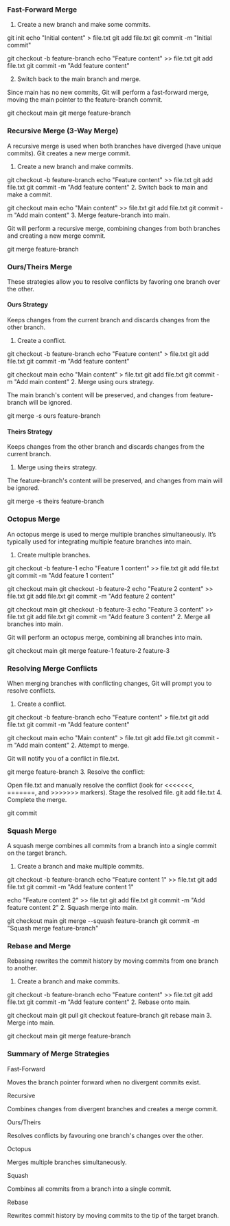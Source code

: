 ### Fast-Forward Merge
1. Create a new branch and make some commits.

git init
echo "Initial content" > file.txt
git add file.txt
git commit -m "Initial commit"
 
git checkout -b feature-branch
echo "Feature content" >> file.txt
git add file.txt
git commit -m "Add feature content"


2. Switch back to the main branch and merge.

Since main has no new commits, Git will perform a fast-forward merge, moving the main pointer to the feature-branch commit.

git checkout main
git merge feature-branch


### Recursive Merge (3-Way Merge)
A recursive merge is used when both branches have diverged (have unique commits). Git creates a new merge commit.

1. Create a new branch and make commits.

git checkout -b feature-branch
echo "Feature content" >> file.txt
git add file.txt
git commit -m "Add feature content"
2. Switch back to main and make a commit.

git checkout main
echo "Main content" >> file.txt
git add file.txt
git commit -m "Add main content"
3. Merge feature-branch into main.

Git will perform a recursive merge, combining changes from both branches and creating a new merge commit.

git merge feature-branch

### Ours/Theirs Merge
These strategies allow you to resolve conflicts by favoring one branch over the other.

#### Ours Strategy
Keeps changes from the current branch and discards changes from the other branch.

1. Create a conflict.

git checkout -b feature-branch
echo "Feature content" > file.txt
git add file.txt
git commit -m "Add feature content"
 
git checkout main
echo "Main content" > file.txt
git add file.txt
git commit -m "Add main content"
2. Merge using ours strategy.

The main branch's content will be preserved, and changes from feature-branch will be ignored.

git merge -s ours feature-branch

#### Theirs Strategy
Keeps changes from the other branch and discards changes from the current branch.

1. Merge using theirs strategy.

The feature-branch's content will be preserved, and changes from main will be ignored.

git merge -s theirs feature-branch

### Octopus Merge
An octopus merge is used to merge multiple branches simultaneously. It’s typically used for integrating multiple feature branches into main.

1. Create multiple branches.

git checkout -b feature-1
echo "Feature 1 content" >> file.txt
git add file.txt
git commit -m "Add feature 1 content"
 
git checkout main
git checkout -b feature-2
echo "Feature 2 content" >> file.txt
git add file.txt
git commit -m "Add feature 2 content"
 
git checkout main
git checkout -b feature-3
echo "Feature 3 content" >> file.txt
git add file.txt
git commit -m "Add feature 3 content"
2. Merge all branches into main.

Git will perform an octopus merge, combining all branches into main.

git checkout main
git merge feature-1 feature-2 feature-3

### Resolving Merge Conflicts
When merging branches with conflicting changes, Git will prompt you to resolve conflicts.

1. Create a conflict.

git checkout -b feature-branch
echo "Feature content" > file.txt
git add file.txt
git commit -m "Add feature content"
 
git checkout main
echo "Main content" > file.txt
git add file.txt
git commit -m "Add main content"
2. Attempt to merge.

Git will notify you of a conflict in file.txt.

git merge feature-branch
3. Resolve the conflict:

Open file.txt and manually resolve the conflict (look for <<<<<<<, =======, and >>>>>>> markers).
Stage the resolved file.
git add file.txt
4. Complete the merge.

git commit

### Squash Merge
A squash merge combines all commits from a branch into a single commit on the target branch.

1. Create a branch and make multiple commits.

git checkout -b feature-branch
echo "Feature content 1" >> file.txt
git add file.txt
git commit -m "Add feature content 1"
 
echo "Feature content 2" >> file.txt
git add file.txt
git commit -m "Add feature content 2"
2. Squash merge into main.

git checkout main
git merge --squash feature-branch
git commit -m "Squash merge feature-branch"

### Rebase and Merge
Rebasing rewrites the commit history by moving commits from one branch to another.

1. Create a branch and make commits.

git checkout -b feature-branch
echo "Feature content" >> file.txt
git add file.txt
git commit -m "Add feature content"
2. Rebase onto main.

git checkout main
git pull
git checkout feature-branch
git rebase main
3. Merge into main.

git checkout main
git merge feature-branch


### Summary of Merge Strategies


Fast-Forward

Moves the branch pointer forward when no divergent commits exist.

Recursive

Combines changes from divergent branches and creates a merge commit.

Ours/Theirs

Resolves conflicts by favouring one branch's changes over the other.

Octopus

Merges multiple branches simultaneously.

Squash

Combines all commits from a branch into a single commit.

Rebase

Rewrites commit history by moving commits to the tip of the target branch.


